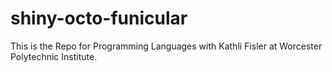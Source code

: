 # shiny-octo-funicular

This is the Repo for Programming Languages with Kathli Fisler at Worcester Polytechnic Institute. 
